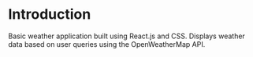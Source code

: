 # Introduction

Basic weather application built using React.js and CSS. Displays weather data based on user queries using the OpenWeatherMap API.
